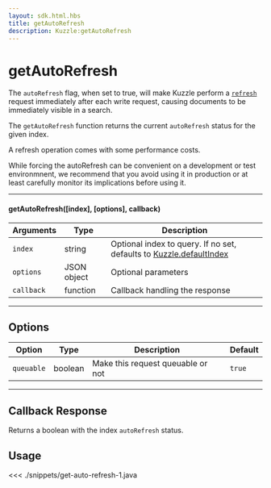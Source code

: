 ```yaml
---
layout: sdk.html.hbs
title: getAutoRefresh
description: Kuzzle:getAutoRefresh
---
```


# getAutoRefresh

The `autoRefresh` flag, when set to true, will make Kuzzle perform a
[`refresh`](https://www.elastic.co/guide/en/elasticsearch/reference/5.4/docs-refresh.html) request
immediately after each write request, causing documents to be immediately visible in a search.

The `getAutoRefresh` function returns the current `autoRefresh` status for the given index.

<div class="alert alert-warning">
    <p>
        A refresh operation comes with some performance costs.
    </p>
    <p>
      While forcing the autoRefresh can be convenient on a development or test environmnent, we recommend that you avoid
      using it in production or at least carefully monitor its implications before using it.
    </p>
</div>

---

#### getAutoRefresh([index], [options], callback)

| Arguments  | Type        | Description                                                                                              |
| ---------- | ----------- | -------------------------------------------------------------------------------------------------------- |
| `index`    | string      | Optional index to query. If no set, defaults to [Kuzzle.defaultIndex](/sdk/android/3/kuzzle/#properties) |
| `options`  | JSON object | Optional parameters                                                                                      |
| `callback` | function    | Callback handling the response                                                                           |

---

## Options

| Option     | Type    | Description                       | Default |
| ---------- | ------- | --------------------------------- | ------- |
| `queuable` | boolean | Make this request queuable or not | `true`  |

---

## Callback Response

Returns a boolean with the index `autoRefresh` status.

## Usage

<<< ./snippets/get-auto-refresh-1.java
